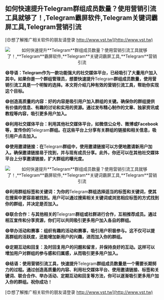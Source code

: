 ## **如何快速提升**Telegram**群组成员数量？使用营销引流工具就够了！,**Telegram**霸屏软件,**Telegram**关键词霸屏工具,**Telegram**营销引流**

[😍想了解推广相关软件的朋友请登录 http://www.vst.tw](http://www.vst.tw)

 <center><img src="https://vst.tw/MP4/tuiguang/png/2.png" alt="如何快速提升**Telegram**群组成员数量？使用营销引流工具就够了！,**Telegram**霸屏软件,**Telegram**关键词霸屏工具,**Telegram**营销引流"></center>

**😄导语：**Telegram**作为一款功能强大的社交媒体平台，已经吸引了大量用户加入其中。如果你是一个群组管理员，想要快速提升**Telegram**群组成员数量，使用营销引流工具是一个明智的选择。本文将介绍几种有效的营销引流工具，帮助你实现这个目标。**

**😄创造高质量的内容：好的内容是吸引用户加入群组的关键。确保你的群组提供有价值的信息、有趣的讨论和实用的资源。通过发布精心制作的文章、独家资讯或教程等内容，吸引更多用户加入。**

**😄利用社交媒体平台：利用其他社交媒体平台，如微信公众号、微博或Facebook等，宣传你的**Telegram**群组。在这些平台上分享有关群组的链接和相关信息，吸引用户点击加入。**

**😄使用邀请链接：在**Telegram**群组中，使用邀请链接可以方便地邀请新用户加入。确保邀请链接易于找到，并与现有成员分享。此外，你还可以在其他社交媒体平台上分享邀请链接，扩大群组的曝光度。**

 <center><img src="https://vst.tw/MP4/tuiguang/png/5.png" alt="如何快速提升**Telegram**群组成员数量？使用营销引流工具就够了！,**Telegram**霸屏软件,**Telegram**关键词霸屏工具,**Telegram**营销引流"></center>

**😄利用群组标签和关键词：为你的**Telegram**群组选择适当的标签和关键词，使其在搜索中更容易被找到。用户可以通过搜索相关关键词或浏览相应标签的方式找到你的群组，并决定是否加入。**

**😄联合合作：与其他相关的**Telegram**群组或社群进行合作，互相推荐成员。通过相互宣传和分享资源，你们可以共同吸引更多用户加入各自的群组。**

**😄举办活动和赛事：组织有趣的活动和赛事，吸引用户积极参与。这不仅可以提高群组的活跃度，还能增加新用户的兴趣，进而加入你的群组。**

**😄定期互动和回复：及时回复用户的问题和留言，并保持良好的互动。这样可以增加用户对群组的参与感和归属感，从而吸引更多用户加入。**

**😄结语：使用营销引流工具，快速提升**Telegram**群组成员数量是一个需要长期努力的过程。通过创造高质量的内容、利用社交媒体平台、使用邀请链接、标签和关键词、联合合作、举办活动、定期互动和回复等方法，你可以逐渐吸引更多用户加入你的群组。祝你成功！**

[😍想了解推广相关软件的朋友请登录 http://www.vst.tw](http://www.vst.tw)



